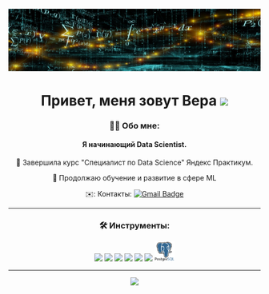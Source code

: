 <div align="center">

![alt text](https://github.com/veter11111/veter11111/blob/main/file.png)



<h1> Привет, меня зовут Вера
<img src="https://github.com/blackcater/blackcater/raw/main/images/Hi.gif" height="32"/></h1>
  
<div>


### 👩‍💻 Обо мне:

#### Я начинающий Data Scientist. 

:seedling: Завершила курс "Специалист по Data Science" Яндекс Практикум.

:telescope: Продолжаю обучение и развитие в сфере ML
  
✉️: Контакты: [![Gmail Badge](https://img.shields.io/badge/-Gmail-blue?style=flat&logo=Gmail&logoColor=white)](mailto:vera.terekhova11@gmail.com)
 <hr color="#FF8C00">

### 🛠 Инструменты:
<img src="https://img.icons8.com/color/344/python--v1.png" width="40">
<img src="https://img.icons8.com/color/344/pandas.png" width="40"> 
<img src="https://www.theclickreader.com/wp-content/uploads/2021/10/NumPy-Logo.png" width="40"> 
<img src="https://scipy.org/images/logo.svg" width="37"> 
<img src="https://github.com/scikit-learn/scikit-learn/blob/main/doc/logos/scikit-learn-logo.png?ysclid=lph6flqaft608729430" width="60"> 
<img src="https://ehikioya.com/wp-content/uploads/2020/02/logo2_compressed.png" width="150">
<img src="https://raw.githubusercontent.com/devicons/devicon/master/icons/postgresql/postgresql-original-wordmark.svg" width="40">

 <hr color="#FF8C00">
 
![](https://github-profile-summary-cards.vercel.app/api/cards/stats?username=veter11111&theme=solarized_dark)
